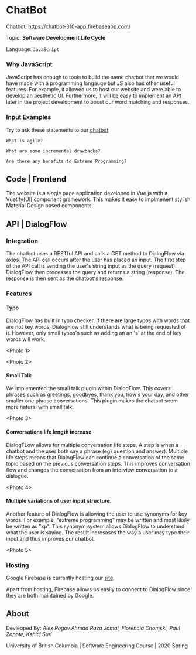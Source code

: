 
# ChatBot 

Chatbot: https://chatbot-310-app.firebaseapp.com/

Topic: **Software Development Life Cycle**

Language: ``` JavaScript ```

### Why JavaScript 
JavaScript has enough to tools to build the same chatbot that we would have made with a programming langauge but JS also has other useful features. For example, it allowed us to host our website and were able to develop an aesthetic UI. Furthermore, it will be easy to implement an API later in the project development to boost our word matching and responses.

### Input Examples
Try to ask these statements to our [chatbot](https://chatbot-310-app.firebaseapp.com/)

```
What is agile?
```
```
What are some incremental drawbacks?
```
```
Are there any benefits to Extreme Programming?
```


## Code | Frontend

The website is a single page application developed in Vue.js with a Vuetify(UI) component gramework. This makes it easy to implmenent stylish Material Design based components.

## API | DialogFlow  

### Integration

The chatbot uses a RESTful API and calls a GET method to DialogFlow via axios. The API call occurs after the user has placed an input. The first step of the API call is sending the user's string input as the query (request). DialogFlow then processes the query and returns a string (response). The response is then sent as the chatbot's response.

### Features

#### Typo 

DialogFlow has built in typo checker. If there are large typos with words that are not key words, DialogFlow still understands what is being requested of it. However, only small typos's such as adding an an 's' at the end of key words will work.

<Photo 1>

<Photo 2>

#### Small Talk

We implemented the small talk plugin within DialogFlow. This covers phrases such as greetings, goodbyes, thank you, how's your day, and other smaller one phrase conversations. This plugin makes the chatbot seem more natural with small talk.

<Photo 3>

#### Conversations life length increase

DialogFLow allows for multiple conversation life steps. A step is when a chatbot and the user both say a phrase (eg) question and answer). Multiple life steps means that DialogFlow can continue a conversation of the same topic based on the previous conversation steps. This improves conversation flow and changes the conversation from an interview conversation to a dialogue.

<Photo 4>

#### Multiple variations of user input structure.

Another feature of DialogFlow is allowing the user to use synonyms for key words. For example, "extreme programming" may be written and most likely be written as "xp". This synonym system allows DialogFlow to understand what the user is saying. The result incresases the way a user may type their input and thus improves our chatbot. 

<Photo 5>

### Hosting

Google Firebase is currently hosting our [site](https://chatbot-310-app.firebaseapp.com/).

Apart from hosting, Firebase allows us easily to connect to DialogFlow since they are both maintained by Google.

## About

Devleoped By: *Alex Rogov,Ahmad Raza Jamal, Florencia Chomski, Paul Zapote, Kshitij Suri*

University of British Columbia | Software Engineering Course | 2020 Spring





